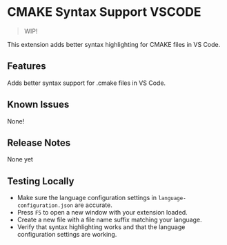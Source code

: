 # CMAKE Syntax Support VSCODE

> WIP!

This extension adds better syntax highlighting for CMAKE files in VS Code.

## Features

Adds better syntax support for .cmake files in VS Code.

## Known Issues

None!

## Release Notes

None yet

## Testing Locally

- Make sure the language configuration settings in `language-configuration.json` are accurate.
- Press `F5` to open a new window with your extension loaded.
- Create a new file with a file name suffix matching your language.
- Verify that syntax highlighting works and that the language configuration settings are working.
